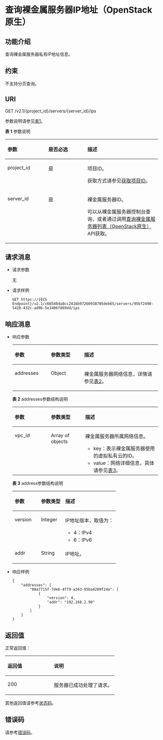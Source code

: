 # 查询裸金属服务器IP地址（OpenStack原生）<a name="ZH-CN_TOPIC_0053158696"></a>

## 功能介绍<a name="section53922917165259"></a>

查询裸金属服务器私有IP地址信息。

## 约束<a name="section64211377173223"></a>

不支持分页查询。

## URI<a name="section51121191165259"></a>

GET /v2.1/\{project\_id\}/servers/\{server\_id\}/ips

参数说明请参见[表1](#table1152617127395)。

**表 1**  参数说明

<a name="table1152617127395"></a>
<table><thead align="left"><tr id="row195261122394"><th class="cellrowborder" valign="top" width="26.742674267426747%" id="mcps1.2.4.1.1"><p id="p58268319165259"><a name="p58268319165259"></a><a name="p58268319165259"></a>参数</p>
</th>
<th class="cellrowborder" valign="top" width="25.532553255325535%" id="mcps1.2.4.1.2"><p id="p22113407165259"><a name="p22113407165259"></a><a name="p22113407165259"></a>是否必选</p>
</th>
<th class="cellrowborder" valign="top" width="47.724772477247726%" id="mcps1.2.4.1.3"><p id="p46355523165259"><a name="p46355523165259"></a><a name="p46355523165259"></a>描述</p>
</th>
</tr>
</thead>
<tbody><tr id="row6528101219392"><td class="cellrowborder" valign="top" width="26.742674267426747%" headers="mcps1.2.4.1.1 "><p id="p1217433165259"><a name="p1217433165259"></a><a name="p1217433165259"></a>project_id</p>
</td>
<td class="cellrowborder" valign="top" width="25.532553255325535%" headers="mcps1.2.4.1.2 "><p id="p31503226165259"><a name="p31503226165259"></a><a name="p31503226165259"></a>是</p>
</td>
<td class="cellrowborder" valign="top" width="47.724772477247726%" headers="mcps1.2.4.1.3 "><p id="p1624545165259"><a name="p1624545165259"></a><a name="p1624545165259"></a>项目ID。</p>
<p id="p652825144113"><a name="p652825144113"></a><a name="p652825144113"></a>获取方式请参见<a href="获取项目ID.md">获取项目ID</a>。</p>
</td>
</tr>
<tr id="row8528101220397"><td class="cellrowborder" valign="top" width="26.742674267426747%" headers="mcps1.2.4.1.1 "><p id="p43442641165259"><a name="p43442641165259"></a><a name="p43442641165259"></a>server_id</p>
</td>
<td class="cellrowborder" valign="top" width="25.532553255325535%" headers="mcps1.2.4.1.2 "><p id="p29193009165259"><a name="p29193009165259"></a><a name="p29193009165259"></a>是</p>
</td>
<td class="cellrowborder" valign="top" width="47.724772477247726%" headers="mcps1.2.4.1.3 "><p id="p15823538165259"><a name="p15823538165259"></a><a name="p15823538165259"></a><span id="text545971284716"><a name="text545971284716"></a><a name="text545971284716"></a>裸金属服务器</span><span id="text17459141214475"><a name="text17459141214475"></a><a name="text17459141214475"></a></span>ID。</p>
<p id="p29791113277"><a name="p29791113277"></a><a name="p29791113277"></a>可以从<span id="zh-cn_topic_0113746489_text013014803615"><a name="zh-cn_topic_0113746489_text013014803615"></a><a name="zh-cn_topic_0113746489_text013014803615"></a>裸金属服务器</span><span id="zh-cn_topic_0113746489_text10131448133612"><a name="zh-cn_topic_0113746489_text10131448133612"></a><a name="zh-cn_topic_0113746489_text10131448133612"></a></span>控制台查询，或者通过调用<a href="查询裸金属服务器列表（OpenStack原生）.md">查询裸金属服务器列表（OpenStack原生）</a>API获取。</p>
</td>
</tr>
</tbody>
</table>

## 请求消息<a name="section8194118165259"></a>

-   请求参数

    无

-   请求样例

    ```
    GET https://{ECS Endpoint}/v2.1/c685484a8cc2416b97260938705deb65/servers/95bf2490-5428-432c-ad9b-5e3406f869dd/ips
    ```


## 响应消息<a name="section58140617165259"></a>

-   响应参数

    <a name="table53480673143936"></a>
    <table><thead align="left"><tr id="row28382388143936"><th class="cellrowborder" valign="top" width="24.8%" id="mcps1.1.4.1.1"><p id="p59978491115233"><a name="p59978491115233"></a><a name="p59978491115233"></a>参数</p>
    </th>
    <th class="cellrowborder" valign="top" width="22.869999999999997%" id="mcps1.1.4.1.2"><p id="p26419641115233"><a name="p26419641115233"></a><a name="p26419641115233"></a>参数类型</p>
    </th>
    <th class="cellrowborder" valign="top" width="52.33%" id="mcps1.1.4.1.3"><p id="p64181866115233"><a name="p64181866115233"></a><a name="p64181866115233"></a>描述</p>
    </th>
    </tr>
    </thead>
    <tbody><tr id="row8940324143936"><td class="cellrowborder" valign="top" width="24.8%" headers="mcps1.1.4.1.1 "><p id="p53077645143936"><a name="p53077645143936"></a><a name="p53077645143936"></a>addresses</p>
    </td>
    <td class="cellrowborder" valign="top" width="22.869999999999997%" headers="mcps1.1.4.1.2 "><p id="p4322023143936"><a name="p4322023143936"></a><a name="p4322023143936"></a>Object</p>
    </td>
    <td class="cellrowborder" valign="top" width="52.33%" headers="mcps1.1.4.1.3 "><p id="p36857741143936"><a name="p36857741143936"></a><a name="p36857741143936"></a><span id="text185671317174716"><a name="text185671317174716"></a><a name="text185671317174716"></a>裸金属服务器</span><span id="text10567111744715"><a name="text10567111744715"></a><a name="text10567111744715"></a></span>网络信息，详情请参见<a href="#table56891490143956">表2</a>。</p>
    </td>
    </tr>
    </tbody>
    </table>

    **表 2**  addresses参数结构说明

    <a name="table56891490143956"></a>
    <table><thead align="left"><tr id="row33903869143956"><th class="cellrowborder" valign="top" width="24.86%" id="mcps1.2.4.1.1"><p id="p9236182413102"><a name="p9236182413102"></a><a name="p9236182413102"></a>参数</p>
    </th>
    <th class="cellrowborder" valign="top" width="23.51%" id="mcps1.2.4.1.2"><p id="p19238124121016"><a name="p19238124121016"></a><a name="p19238124121016"></a>参数类型</p>
    </th>
    <th class="cellrowborder" valign="top" width="51.629999999999995%" id="mcps1.2.4.1.3"><p id="p52411424141017"><a name="p52411424141017"></a><a name="p52411424141017"></a>描述</p>
    </th>
    </tr>
    </thead>
    <tbody><tr id="row33776430143956"><td class="cellrowborder" valign="top" width="24.86%" headers="mcps1.2.4.1.1 "><p id="p51536339143956"><a name="p51536339143956"></a><a name="p51536339143956"></a>vpc_id</p>
    </td>
    <td class="cellrowborder" valign="top" width="23.51%" headers="mcps1.2.4.1.2 "><p id="p13693953143956"><a name="p13693953143956"></a><a name="p13693953143956"></a>Array of objects</p>
    </td>
    <td class="cellrowborder" valign="top" width="51.629999999999995%" headers="mcps1.2.4.1.3 "><p id="p34056575716"><a name="p34056575716"></a><a name="p34056575716"></a><span id="text10133109394"><a name="text10133109394"></a><a name="text10133109394"></a>裸金属服务器</span><span id="text141335013915"><a name="text141335013915"></a><a name="text141335013915"></a></span>所属网络信息。</p>
    <a name="ul124201235982"></a><a name="ul124201235982"></a><ul id="ul124201235982"><li>key：表示<span id="text161018213914"><a name="text161018213914"></a><a name="text161018213914"></a>裸金属服务器</span><span id="text2102821398"><a name="text2102821398"></a><a name="text2102821398"></a></span>使用的虚拟私有云的ID。</li><li>value：网络详细信息，具体请参见<a href="#table22651992144025">表3</a>。</li></ul>
    </td>
    </tr>
    </tbody>
    </table>

    **表 3**  address参数结构说明

    <a name="table22651992144025"></a>
    <table><thead align="left"><tr id="row15576094144025"><th class="cellrowborder" valign="top" width="25.41%" id="mcps1.2.4.1.1"><p id="p355273111016"><a name="p355273111016"></a><a name="p355273111016"></a>参数</p>
    </th>
    <th class="cellrowborder" valign="top" width="23.419999999999998%" id="mcps1.2.4.1.2"><p id="p16554153131017"><a name="p16554153131017"></a><a name="p16554153131017"></a>参数类型</p>
    </th>
    <th class="cellrowborder" valign="top" width="51.17%" id="mcps1.2.4.1.3"><p id="p055523151012"><a name="p055523151012"></a><a name="p055523151012"></a>描述</p>
    </th>
    </tr>
    </thead>
    <tbody><tr id="row1498246144025"><td class="cellrowborder" valign="top" width="25.41%" headers="mcps1.2.4.1.1 "><p id="p54249095144025"><a name="p54249095144025"></a><a name="p54249095144025"></a>version</p>
    </td>
    <td class="cellrowborder" valign="top" width="23.419999999999998%" headers="mcps1.2.4.1.2 "><p id="p32100540144025"><a name="p32100540144025"></a><a name="p32100540144025"></a>Integer</p>
    </td>
    <td class="cellrowborder" valign="top" width="51.17%" headers="mcps1.2.4.1.3 "><p id="p16571197144025"><a name="p16571197144025"></a><a name="p16571197144025"></a>IP地址版本，取值为：</p>
    <a name="ul1882101316162"></a><a name="ul1882101316162"></a><ul id="ul1882101316162"><li>4：IPv4</li><li>6：IPv6</li></ul>
    </td>
    </tr>
    <tr id="row14923052144025"><td class="cellrowborder" valign="top" width="25.41%" headers="mcps1.2.4.1.1 "><p id="p807709144025"><a name="p807709144025"></a><a name="p807709144025"></a>addr</p>
    </td>
    <td class="cellrowborder" valign="top" width="23.419999999999998%" headers="mcps1.2.4.1.2 "><p id="p65424470144025"><a name="p65424470144025"></a><a name="p65424470144025"></a>String</p>
    </td>
    <td class="cellrowborder" valign="top" width="51.17%" headers="mcps1.2.4.1.3 "><p id="p39086769144025"><a name="p39086769144025"></a><a name="p39086769144025"></a>IP地址。</p>
    </td>
    </tr>
    </tbody>
    </table>


-   响应样例

    ```
    {
        "addresses": {
            "08a7715f-7de6-4ff9-a343-95ba4209f24a": [
                {
                    "version": 4,
                    "addr": "192.168.2.90"
                }
            ]
        }
    }
    ```


## 返回值<a name="section7610951"></a>

正常返回值：

<a name="zh-cn_topic_0106040941_table753804619176"></a>
<table><thead align="left"><tr id="zh-cn_topic_0106040941_row10735134615172"><th class="cellrowborder" valign="top" width="42.42%" id="mcps1.1.3.1.1"><p id="zh-cn_topic_0106040941_p19735204616177"><a name="zh-cn_topic_0106040941_p19735204616177"></a><a name="zh-cn_topic_0106040941_p19735204616177"></a>返回值</p>
</th>
<th class="cellrowborder" valign="top" width="57.58%" id="mcps1.1.3.1.2"><p id="zh-cn_topic_0106040941_p207355465176"><a name="zh-cn_topic_0106040941_p207355465176"></a><a name="zh-cn_topic_0106040941_p207355465176"></a>说明</p>
</th>
</tr>
</thead>
<tbody><tr id="zh-cn_topic_0106040941_row1473514621713"><td class="cellrowborder" valign="top" width="42.42%" headers="mcps1.1.3.1.1 "><p id="zh-cn_topic_0106040941_p13735144611178"><a name="zh-cn_topic_0106040941_p13735144611178"></a><a name="zh-cn_topic_0106040941_p13735144611178"></a>200</p>
</td>
<td class="cellrowborder" valign="top" width="57.58%" headers="mcps1.1.3.1.2 "><p id="zh-cn_topic_0106040941_p207351246161711"><a name="zh-cn_topic_0106040941_p207351246161711"></a><a name="zh-cn_topic_0106040941_p207351246161711"></a>服务器已成功处理了请求。</p>
</td>
</tr>
</tbody>
</table>

其他返回值请参考[状态码](状态码.md)。

## 错误码<a name="section14752650154917"></a>

请参考[错误码](错误码.md)。


